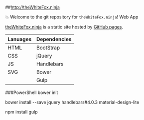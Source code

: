 ##http://theWhiteFox.ninja

:boom: Welcome to the git repository for `theWhiteFox.ninja`! Web App

[theWhiteFox.ninja](http://theWhiteFox.ninja) is a static site hosted by [GitHub pages](http://pages.github.com/).


| Lanuages     | Dependencies | 
| ------------ | :------------|
| HTML 		   | BootStrap    |
| CSS 		   | jQuery       |
| JS           | Handlebars   |
| SVG          | Bower        |
|			   | Gulp         |

###PowerShell
bower init

bower install --save jquery handlebars#4.0.3 material-design-lite

npm install gulp
